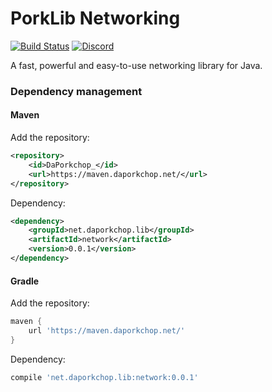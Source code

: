 # PorkLib Networking

[![Build Status](https://jenkins.daporkchop.net/job/PorkLib/job/network/badge/icon)](https://jenkins.daporkchop.net/job/PorkLib/job/network)
[![Discord](https://img.shields.io/discord/428813657816956929.svg)](https://discord.gg/FrBHHCk)

A fast, powerful and easy-to-use networking library for Java.

### Dependency management

#### Maven

Add the repository:

```xml
<repository>
    <id>DaPorkchop_</id>
    <url>https://maven.daporkchop.net/</url>
</repository>
```

Dependency:

```xml
<dependency>
    <groupId>net.daporkchop.lib</groupId>
    <artifactId>network</artifactId>
    <version>0.0.1</version>
</dependency>
```

#### Gradle

Add the repository:

```groovy
maven { 
    url 'https://maven.daporkchop.net/'
}
```

Dependency:

```groovy
compile 'net.daporkchop.lib:network:0.0.1'
```
